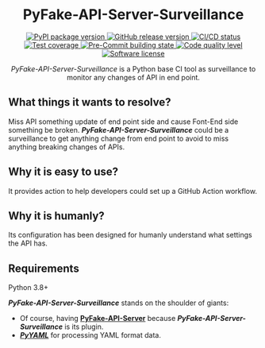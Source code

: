 <h1 align="center">
  PyFake-API-Server-Surveillance
</h1>

<p align="center">
  <a href="https://pypi.org/project/fake-api-server-surveillance">
    <img src="https://img.shields.io/pypi/v/fake-api-server-surveillance?color=%23099cec&amp;label=PyPI&amp;logo=pypi&amp;logoColor=white" alt="PyPI package version">
  </a>
  <a href="https://github.com/Chisanan232/PyFake-API-Server-Surveillance/releases">
    <img src="https://img.shields.io/github/release/Chisanan232/PyFake-API-Server-Surveillance.svg?label=Release&logo=github" alt="GitHub release version">
  </a>
  <a href="https://github.com/Chisanan232/PyFake-API-Server-Surveillance/actions/workflows/ci.yaml">
    <img src="https://github.com/Chisanan232/PyFake-API-Server-Surveillance/actions/workflows/ci.yaml/badge.svg" alt="CI/CD status">
  </a>
  <a href="https://codecov.io/gh/Chisanan232/PyFake-API-Server-Surveillance">
    <img src="https://codecov.io/gh/Chisanan232/PyFake-API-Server-Surveillance/graph/badge.svg?token=GJYBfInkzX" alt="Test coverage">
  </a>
  <a href="https://results.pre-commit.ci/latest/github/Chisanan232/PyFake-API-Server-Surveillance/master">
    <img src="https://results.pre-commit.ci/badge/github/Chisanan232/PyFake-API-Server-Surveillance/master.svg" alt="Pre-Commit building state">
  </a>
  <a href="https://sonarcloud.io/summary/new_code?id=Chisanan232_PyFake-API-Server-Surveillance">
    <img src="https://sonarcloud.io/api/project_badges/measure?project=Chisanan232_PyFake-API-Server-Surveillance&metric=alert_status" alt="Code quality level">
  </a>
  <a href="https://opensource.org/licenses/MIT">
    <img src="https://img.shields.io/badge/License-MIT-yellow.svg" alt="Software license">
  </a>

</p>

<p align="center">
  <em>PyFake-API-Server-Surveillance</em> is a Python base CI tool as surveillance to monitor any changes of API in end point.
</p>

## What things it wants to resolve?

Miss API something update of end point side and cause Font-End side something be broken. **_PyFake-API-Server-Surveillance_**
could be a surveillance to get anything change from end point to avoid to miss anything breaking changes of APIs.

## Why it is easy to use?

It provides action to help developers could set up a GitHub Action workflow.

## Why it is humanly?

Its configuration has been designed for humanly understand what settings the API has.

## Requirements

Python 3.8+

**_PyFake-API-Server-Surveillance_** stands on the shoulder of giants:

* Of course, having [**PyFake-API-Server**] because **_PyFake-API-Server-Surveillance_** is its plugin.
* [**_PyYAML_**] for processing YAML format data.

[**PyFake-API-Server**]: https://flask.palletsprojects.com/en/2.3.x/
[**_PyYAML_**]: https://pyyaml.org/wiki/PyYAMLDocumentation
